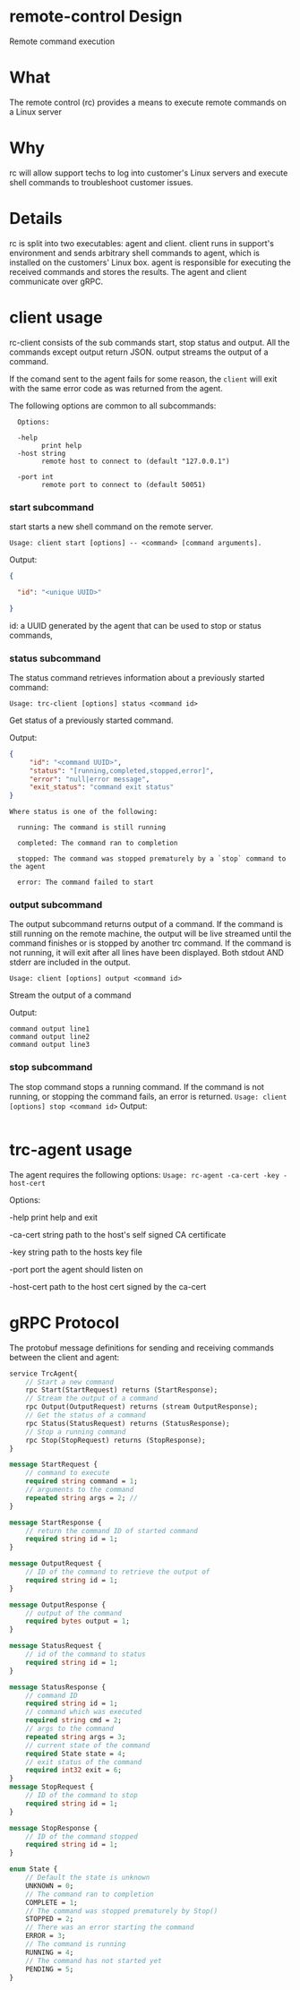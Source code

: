 # ﻿<a name="_9h4p1coakp1j"></a>remote-control Design

Remote command execution

# <a name="_g7gm0m4ewxo6"></a>What
The remote control (rc) provides a means to execute remote commands on a Linux server

# <a name="_h1h63640ztqs"></a>Why
rc will allow support techs to log into customer's Linux servers and execute shell commands to troubleshoot customer issues.

# <a name="_n02bd3awbvj8"></a>Details
rc is split into two executables: agent and client. client runs in support's environment and sends arbitrary shell commands to agent, which is installed on the customers' Linux box. agent is responsible for executing the received commands and stores the results. The agent and client communicate over gRPC.


# <a name="_isobl31grue1"></a>client usage
rc-client consists of the sub commands start, stop status and output. All the commands except output return JSON. output streams the output of a command.

If the comand sent to the agent fails for some reason, the `client` will exit with the same error code as was returned from the agent.

The following options are common to all subcommands:


```
  Options:

  -help
    	print help
  -host string
    	remote host to connect to (default "127.0.0.1")

  -port int
    	remote port to connect to (default 50051)

```

### <a name="_ibnjqdwwhvf0"></a>start subcommand
start starts a new shell command on the remote server.

`Usage: client start [options] -- <command> [command arguments].`

Output:
```json
{

  "id": "<unique UUID>"

}
```
id: a UUID generated by the agent that can be used to stop or status commands, 

### <a name="_an8sl31hy99k"></a>status subcommand
The status command retrieves information about a previously started command:

`Usage: trc-client [options] status <command id>`

Get status of a previously started command.

Output:
```json
{
     "id": "<command UUID>",
     "status": "[running,completed,stopped,error]",
     "error": "null|error message",
     "exit_status": "command exit status"
}
```
```
Where status is one of the following:

  running: The command is still running

  completed: The command ran to completion

  stopped: The command was stopped prematurely by a `stop` command to the agent

  error: The command failed to start
```

### <a name="_vmj8dmfecyrn"></a>output subcommand
The output subcommand returns output of a command. If the command is still running on the remote machine, the output will be live streamed until the command finishes or is stopped by another trc command. If the command is not running, it will exit after all lines have been displayed. Both stdout AND stderr are included in the output.

`Usage: client [options] output <command id>`

Stream the output of a command


Output:
```
command output line1
command output line2
command output line3
```
### <a name="_xwvk9ga52s"></a>stop subcommand
The stop command stops a running command. If the command is not running, or stopping the command fails, an error is returned.
`Usage: client [options] stop <command id>`
Output:
```

```

# <a name="_lzxdkro76353"></a>trc-agent usage

The agent requires the following options:
`Usage: rc-agent -ca-cert -key -host-cert`

Options:

  -help
     print help and exit 

  -ca-cert string
	path to the host's self signed CA certificate

  -key string
	path to the hosts key file

  -port
      port the agent should listen on

  -host-cert
	path to the host cert signed by the ca-cert




# <a name="_l5xtktkosihk"></a>gRPC Protocol
The protobuf message definitions for sending and receiving commands between the client and agent:
```proto
service TrcAgent{
    // Start a new command
    rpc Start(StartRequest) returns (StartResponse);
    // Stream the output of a command
    rpc Output(OutputRequest) returns (stream OutputResponse);
    // Get the status of a command
    rpc Status(StatusRequest) returns (StatusResponse);
    // Stop a running command
    rpc Stop(StopRequest) returns (StopResponse);
}

message StartRequest {
    // command to execute
    required string command = 1;
    // arguments to the command
    repeated string args = 2; //
}

message StartResponse {
    // return the command ID of started command
    required string id = 1;
}

message OutputRequest {
    // ID of the command to retrieve the output of
    required string id = 1;
}

message OutputResponse {
    // output of the command
    required bytes output = 1;
}

message StatusRequest {
    // id of the command to status
    required string id = 1;
}

message StatusResponse {
    // command ID
    required string id = 1;
    // command which was executed
    required string cmd = 2;
    // args to the command
    repeated string args = 3;
    // current state of the command
    required State state = 4;
    // exit status of the command
    required int32 exit = 6;
}
message StopRequest {
    // ID of the command to stop
    required string id = 1;
}

message StopResponse {
    // ID of the command stopped
    required string id = 1;
}

enum State {
    // Default the state is unknown
    UNKNOWN = 0;
    // The command ran to completion
    COMPLETE = 1;
    // The command was stopped prematurely by Stop()
    STOPPED = 2;
    // There was an error starting the command
    ERROR = 3;
    // The command is running
    RUNNING = 4;
    // The command has not started yet
    PENDING = 5;
}


```


